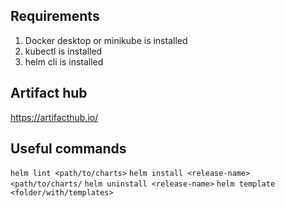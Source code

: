 ## Requirements
1. Docker desktop or minikube is installed
2. kubectl is installed
3. helm cli is installed


## Artifact hub
https://artifacthub.io/

## Useful commands
`helm lint <path/to/charts>`
`helm install <release-name> <path/to/charts/`
`helm uninstall <release-name>`
`helm template <folder/with/templates>`
